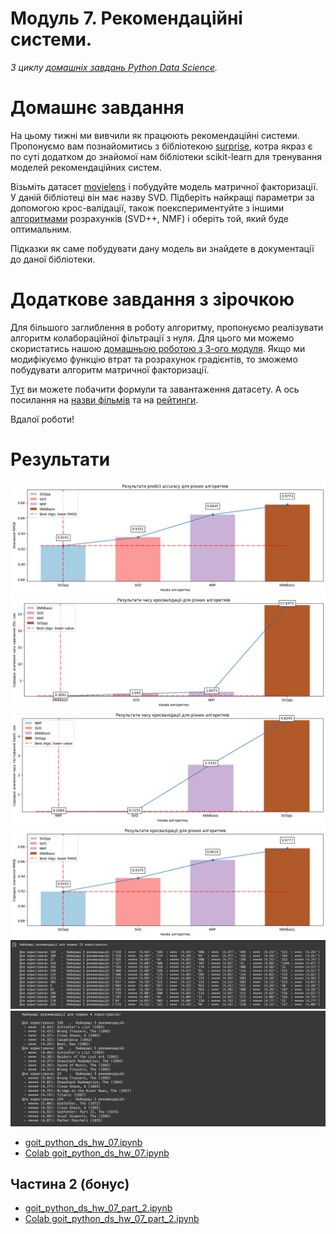 # Модуль 7. Рекомендаційні системи.

*З циклу [домашніх завдань Python Data Science](https://github.com/lexxai/goit_python_data_sciense_homework).*

# Домашнє завдання


На цьому тижні ми вивчили як працюють рекомендаційні системи. Пропонуємо вам познайомитись з бібліотекою [surprise](https://surpriselib.com/), котра якраз є по суті додатком до знайомої нам бібліотеки scikit-learn для тренування моделей рекомендаційних систем.


Візьміть датасет [movielens](https://surprise.readthedocs.io/en/stable/dataset.html) і побудуйте модель матричної факторизації. У даній бібліотеці він має назву SVD. Підберіть найкращі параметри за допомогою крос-валідації, також поекспериментуйте з іншими [алгоритмами](https://surprise.readthedocs.io/en/stable/prediction_algorithms_package.html) розрахунків (SVD++, NMF) і оберіть той, який буде оптимальним.


Підказки як саме побудувати дану модель ви знайдете в документації до даної бібліотеки.

# Додаткове завдання з зірочкою

Для більшого заглиблення в роботу алгоритму, пропонуємо реалізувати алгоритм колабораційної фільтрації з нуля. Для цього ми можемо скористатись нашою [домашньою роботою з 3-ого модуля](https://github.com/lexxai/goit_python_ds_hw_03). Якщо ми модифікуємо функцію втрат та розрахунок градієнтів, то зможемо побудувати алгоритм матричної факторизації.


[Тут](https://colab.research.google.com/drive/1biZdo4pc_Kkm-JvZsuadqDVphfUu1sGk?usp=sharing) ви можете побачити формули та завантаження датасету. А ось посилання на [назви фільмів](https://drive.google.com/file/d/12XeO4KXQfbvvTdLFbkYA-BeXzhlNnnuo/view?usp=sharing) та на [рейтинги](https://drive.google.com/file/d/17V9OhXeZH9Wv17Nkh-Tqxa8svEmRZcIp/view?usp=sharing).


Вдалої роботи!


# Результати
![algo_select_accuracy](algo_select_accuracy.png)
![fit_time](fit_time.png)
![test_time](test_time.png)
![algo_select](algo_select.png)
![predict_table](predict_table.png)
![predict_table_name](predict_table_name.png)


- [goit_python_ds_hw_07.ipynb](goit_python_ds_hw_07.ipynb)
- [Colab goit_python_ds_hw_07.ipynb](https://colab.research.google.com/drive/16d9XjLMiamutwolBhrWSo5ZDOwubPk4W?usp=sharing)

## Частина 2 (бонус)
 - [goit_python_ds_hw_07_part_2.ipynb](goit_python_ds_hw_07_part_2.ipynb)
 - [Colab goit_python_ds_hw_07_part_2.ipynb](https://colab.research.google.com/drive/1myC3JIWZd0keXvuGB6WA3h2Njxtf4LYi?usp=sharing)
